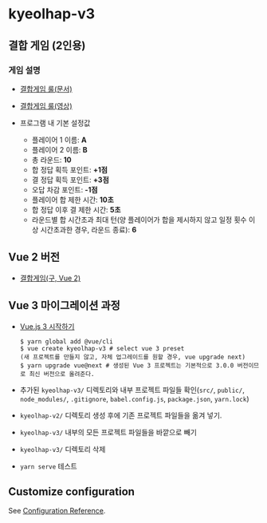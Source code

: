# kyeolhap-v3

## 결합 게임 (2인용)

### 게임 설명

- [결합게임 룰(문서)](https://m.blog.naver.com/PostView.nhn?blogId=incpa&logNo=220089856861&proxyReferer=https:%2F%2Fwww.google.com%2F)

- [결합게임 룰(영상)](https://www.youtube.com/watch?v=ExiILzxGDBY)

- 프로그램 내 기본 설정값
  - 플레이어 1 이름: **A**
  - 플레이어 2 이름: **B**
  - 총 라운드: **10**
  - 합 정답 획득 포인트: **+1점**
  - 결 정답 획득 포인트: **+3점**
  - 오답 차감 포인트: **-1점**
  - 플레이어 합 제한 시간: **10초**
  - 합 정답 이후 결 제한 시간: **5초**
  - 라운드별 합 시간초과 최대 턴(양 플레이어가 합을 제시하지 않고 일정 횟수 이상 시간초과한 경우, 라운드 종료): **6**

## Vue 2 버전

- [결합게임(구, Vue 2)](https://github.com/JUKOOK/kyeolhap)

## Vue 3 마이그레이션 과정

- [Vue.js 3 시작하기](https://v3.ko.vuejs.org/guide/migration/introduction.html)

  ```console
  $ yarn global add @vue/cli
  $ vue create kyeolhap-v3 # select vue 3 preset
  (새 프로젝트를 만들지 않고, 자체 업그레이드를 원할 경우, vue upgrade next)
  $ yarn upgrade vue@next # 생성된 Vue 3 프로젝트는 기본적으로 3.0.0 버전이므로 최신 버전으로 올려준다.
  ```

- 추가된 `kyeolhap-v3/` 디렉토리와 내부 프로젝트 파일들 확인(`src/`, `public/`, `node_modules/`, `.gitignore`, `babel.config.js`, `package.json`, `yarn.lock`)

- `kyeolhap-v2/` 디렉토리 생성 후에 기존 프로젝트 파일들을 옮겨 넣기.

- `kyeolhap-v3/` 내부의 모든 프로젝트 파일들을 바깥으로 빼기

- `kyeolhap-v3/` 디렉토리 삭제

- `yarn serve` 테스트

## Customize configuration

See [Configuration Reference](https://cli.vuejs.org/config/).
